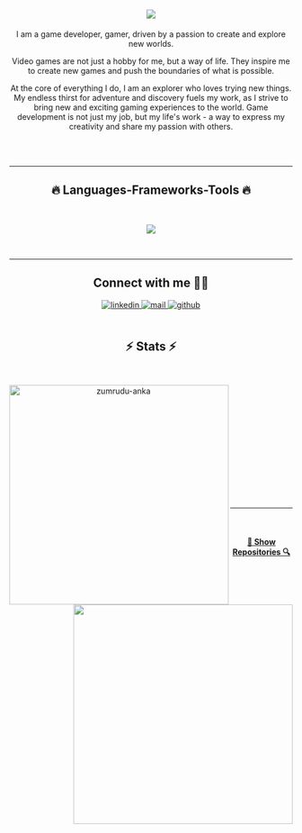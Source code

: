 

<div align="center">

  <h1 align="center">
  <a href="https://git.io/typing-svg">
    <img src="https://readme-typing-svg.herokuapp.com/?lines=Hello+There!+👋🏻;+Myself+Kunal+Khedkar!;&center=true&size=30">
  </a>
</h1>

<div align="center">
 
I am a game developer, gamer, driven by a passion to create and explore new worlds.

Video games are not just a hobby for me, but a way of life. They inspire me to create new games and push the boundaries of what is possible.

At the core of everything I do, I am an explorer who loves trying new things. My endless thirst for adventure and discovery fuels my work, as I strive to bring new and exciting gaming experiences to the world. Game development is not just my job, but my life's work - a way to express my creativity and share my passion with others.

</div> 
 
<!-- ### Check out my latest creations on [Play Store]([https://www.youtube.com/channel/UC0IIGVFJE3vCvDO0FXDnQwg](https://play.google.com/store/apps/developer?id=emobilegamingstudio)). Here are some of my recent projects: -->
 
<br/>

<br/>

<!-- ## Skill Set 

<img style="margin: 10px" src="https://profilinator.rishav.dev/skills-assets/cplusplus-original.svg" alt="C++" height="50" />    <img style="margin: 10px" src="https://profilinator.rishav.dev/skills-assets/csharp-original.svg" alt="C#" height="50" />    <img style="margin: 10px" src="https://profilinator.rishav.dev/skills-assets/unity.png" alt="Unity" height="50" />    <img style="margin: 10px" src="https://profilinator.rishav.dev/skills-assets/photoshop-plain.svg" alt="Photoshop" height="50" />    <img style="margin: 10px" src="https://profilinator.rishav.dev/skills-assets/blender_community_badge_white.svg" alt="Blender" height="50" />  

<br/>    -->
  
  
<hr>
<h2 align="center">🔥 Languages-Frameworks-Tools 🔥</h2>
<br>
<p align="center">
  <a href="https://skillicons.dev">
    <img src="https://skillicons.dev/icons?i=git,unity,github,cpp,cs" /><br>

  </a>
</p>
<br>
<hr>
 
## Connect with me 🤝🏻

<a href="https://www.linkedin.com/in/kunal-khedkar-2506791b5/" target="_blank">
<img src=https://img.shields.io/badge/linkedin-%231E77B5.svg?&style=for-the-badge&logo=linkedin&logoColor=white alt=linkedin style="margin-bottom: 5px;" />
</a>
<a href="mailto:kbkhedkar2200@gmail.com" target="_blank">
<img src=https://img.shields.io/badge/Gmail-D14836?style=for-the-badge&logo=gmail&logoColor=white alt=mail style="margin-bottom: 5px;" />
</a> 
<a href="https://github.com/KK3003" target="_blank">
<img src=https://img.shields.io/badge/github-%2324292e.svg?&style=for-the-badge&logo=github&logoColor=white alt=github style="margin-bottom: 5px;" />
</a>
 <br/>

 <br/>
 
 <h2 align="center">⚡ Stats ⚡</h2>
<br>
<p align=center>
  <div align=center>
    <a href="https://github.com/denvercoder1/github-readme-streak-stats" title="Go to Source">
      <img align="left" width=390 src="https://github-readme-streak-stats.herokuapp.com/?user=KK3003&theme=react&border=61dafb&hide_border=true" alt="zumrudu-anka" />
    </a>
    <a href="https://github.com/anuraghazra/github-readme-stats" title="Go to Source">
      <img align="right" width=390 src="https://github-readme-stats.vercel.app/api?username=KK3003&show_icons=true&theme=react&border_color=61dafb&hide_border=true" />
    </a>
  </div>
  <br><br><br><br><br><br><br><br><br>
  <br>
  <br>
  <br>
</p>
<hr>

<br>

<h4 align="center">
  <a href="https://github.com/KK3003?tab=repositories" title="Show Repositories">🔎 Show Repositories 🔍</a>
</h4>

</div>

